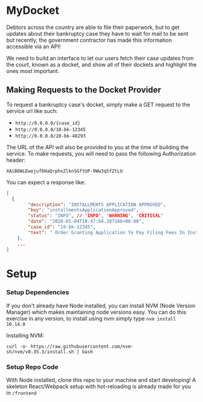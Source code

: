 # MyDocket

Debtors across the country are able to file their paperwork, but to get updates about their bankruptcy case they have to wait for mail to be sent but recently, the government contractor has made this information accessible via an API!

We need to build an interface to let our users fetch their case updates from the court, known as a docket, and show all of their dockets and highlight the ones most important.

## Making Requests to the Docket Provider

To request a bankruptcy case's docket, simply make a GET request to the service url like such:

- `http://0.0.0.0/{case_id}`
- `http://0.0.0.0/18-bk-12345`
- `http://0.0.0.0/20-bk-48293`

The URL of the API will also be provided to you at the time of building the service. To make requests, you will need to pass the following Authorization header:

`XAiB6WLEwejuf6HaQrphxZlknSGftUP-9Ww3q5fZtLU`

You can expect a response like:

```json
[
  {
        "description": "INSTALLMENTS APPLICATION APPROVED",
        "key": "installmentsApplicationApproved",
        "status": "INFO", // 'INFO', 'WARNING', 'CRITICAL'
        "date": "2020-01-04T18:47:04.287186+00:00",
        "case_id": "18-bk-12345",
        "text": " Order Granting Application To Pay Filing Fees In Installments"
    },
    ...
]
```

# Setup

### Setup Dependencies

If you don't already have Node installed, you can install NVM (Node Version Manager) which makes maintaining node versions easy. You can do this exercise in any version, to install using nvm simply type `nvm install 10.14.0`

Installing NVM:
```
curl -o- https://raw.githubusercontent.com/nvm-sh/nvm/v0.35.3/install.sh | bash
```

### Setup Repo Code

With Node installed, clone this repo to your machine and start developing! A skeleton React/Webpack setup with hot-reloading is already made for you in `/frontend`